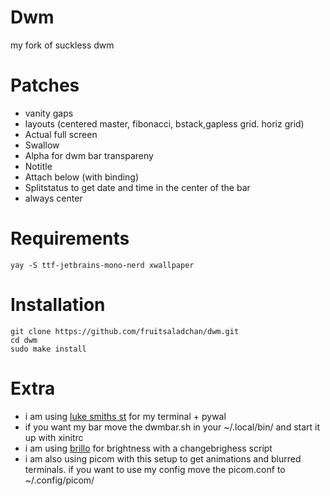 # Dwm
my fork of suckless dwm

# Patches
- vanity gaps
- layouts (centered master, fibonacci, bstack,gapless grid. horiz grid)
- Actual full screen
- Swallow
- Alpha for dwm bar transpareny
- Notitle
- Attach below (with binding)
- Splitstatus to get date and time in the center of the bar
- always center

# Requirements

```
yay -S ttf-jetbrains-mono-nerd xwallpaper 
```

# Installation

```
git clone https://github.com/fruitsaladchan/dwm.git
cd dwm
sudo make install
```

# Extra

- i am using [luke smiths st](https://github.com/LukeSmithxyz/st) for my terminal + pywal
- if you want my bar move the dwmbar.sh in your ~/.local/bin/ and start it up with xinitrc
- i am using [brillo](https://github.com/CameronNemo/brillo) for brightness with a changebrighess script 
- i am also using picom with this setup to get animations and blurred terminals. if you want to use my config move the picom.conf to ~/.config/picom/
